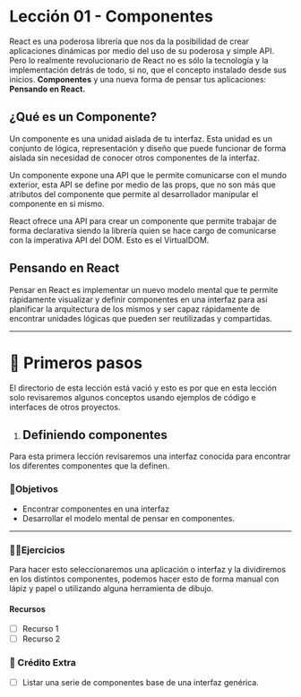 # Lección 01 - Componentes

React es una poderosa librería que nos da la posibilidad de crear aplicaciones dinámicas por medio del uso de su poderosa y simple API. Pero lo realmente revolucionario de React no es sólo la tecnología y la implementación detrás de todo, si no, que el concepto instalado desde sus inicios. **Componentes**  y una nueva forma de pensar tus aplicaciones: **Pensando en React.**

## ¿Qué es un Componente?

Un componente es una unidad aislada de tu interfaz. Esta unidad es un conjunto de lógica, representación y diseño que puede funcionar de forma aislada sin necesidad de conocer otros componentes de la interfaz.

Un componente expone una API que le permite comunicarse con el mundo exterior, esta API se define por medio de las props, que no son más que atributos del componente que permite al desarrollador manipular el componente en si mismo.

React ofrece una API para crear un componente que permite trabajar de forma declarativa siendo la librería quien se hace cargo de comunicarse con la imperativa API del DOM. Esto es el VirtualDOM.

## Pensando en React

Pensar en React es implementar un nuevo modelo mental que te permite rápidamente visualizar y definir componentes en una interfaz para así planificar la arquitectura de los mismos y ser capaz rápidamente de encontrar unidades lógicas que pueden ser reutilizadas y compartidas.

----

# 🐾 Primeros pasos

El directorio de esta lección está vació y esto es por que en esta lección solo revisaremos algunos conceptos usando ejemplos de código e interfaces de otros proyectos.

1. ## Definiendo componentes

Para esta primera lección revisaremos una interfaz conocida para encontrar los diferentes componentes que la definen.

### 🎯Objetivos

- Encontrar componentes en una interfaz
- Desarrollar el modelo mental de pensar en componentes.

----

### 🏋️‍♂️Ejercicios

Para hacer esto seleccionaremos una aplicación o interfaz y la dividiremos en los distintos componentes, podemos hacer esto de forma manual con lápiz y papel o utilizando alguna herramienta de dibujo.

#### Recursos

- [ ] Recurso 1
- [ ] Recurso 2

### 💸 Crédito Extra

- [ ] Listar una serie de componentes base de una interfaz genérica.
